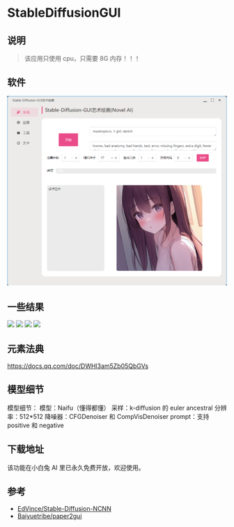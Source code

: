 # StableDiffusionGUI

## 说明

> 该应用只使用 cpu，只需要 8G 内存！！！

## 软件

![](../docs/images/stablediffusion_gui.png)

## 一些结果

![](https://github.com/EdVince/Stable-Diffusion-NCNN/blob/main/resources/result_15_42_1.png)
![](https://github.com/EdVince/Stable-Diffusion-NCNN/raw/main/resources/result_15_1668336279.png)
![](https://github.com/EdVince/Stable-Diffusion-NCNN/raw/main/resources/result_15_1668336279.png)
![](https://github.com/EdVince/Stable-Diffusion-NCNN/raw/main/resources/result_15_42.png)

## 元素法典

https://docs.qq.com/doc/DWHl3am5Zb05QbGVs

## 模型细节

模型细节：
模型：Naifu（懂得都懂）
采样：k-diffusion 的 euler ancestral
分辨率：512\*512
降噪器：CFGDenoiser 和 CompVisDenoiser
prompt：支持 positive 和 negative

## 下载地址

该功能在小白兔 AI 里已永久免费开放，欢迎使用。

## 参考

- [EdVince/Stable-Diffusion-NCNN](https://github.com/EdVince/Stable-Diffusion-NCNN)
- [Baiyuetribe/paper2gui](https://github.com/Baiyuetribe/paper2gui)
